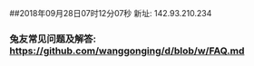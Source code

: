 ##2018年09月28日07时12分07秒 新址: 142.93.210.234
### 兔友常见问题及解答: https://github.com/wanggonging/d/blob/w/FAQ.md
